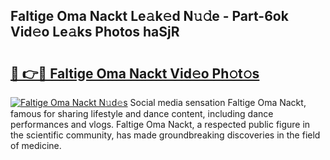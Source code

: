 ## Faltige Oma Nackt Le𝚊k𝚎d N𝚞𝚍e - Part-6ok Vid𝚎o Le𝚊ks Photos haSjR

# <h2><a href="http://fb6r1i.evod.top/?m=Faltige+Oma+Nackt">🔗 👉🔴 Faltige Oma Nackt Vid𝚎o Ph𝚘t𝚘s</a></h2>

[![Faltige Oma Nackt N𝚞d𝚎s](https://i.imgur.com/8V9OHl7.gif)](http://fb6r1i.evod.top/?m=Faltige+Oma+Nackt)
Social media sensation Faltige Oma Nackt, famous for sharing lifestyle and dance content, including dance performances and vlogs. Faltige Oma Nackt, a respected public figure in the scientific community, has made groundbreaking discoveries in the field of medicine. 
